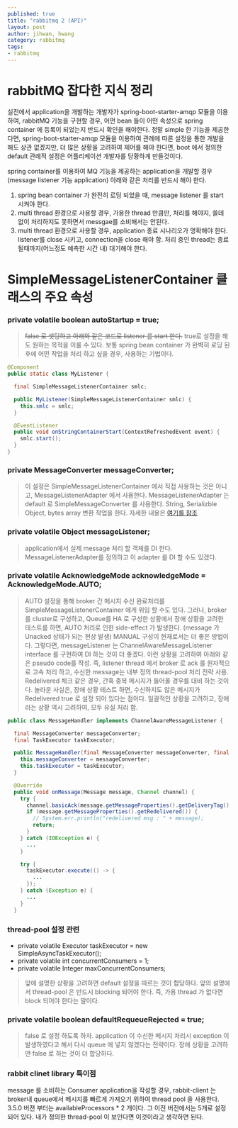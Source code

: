 ```yaml
---
published: true
title: "rabbitmq 2 (API)"
layout: post
author: jihwan, hwang
category: rabbitmq
tags:
- rabbitmq
---
```



# rabbitMQ 잡다한 지식 정리

실전에서 application을 개발하는 개발자가 spring-boot-starter-amqp 모듈을 이용하여, rabbitMQ 기능을 구현할 경우, 어떤 bean 들이 어떤 속성으로 spring container 에 등록이 되었는지 반드시 확인을 해야한다. 정말 simple 한 기능을 제공한다면, spring-boot-starter-amqp 모듈을 이용하여 관례에 따른 설정을 통한 개발을 해도 상관 없겠지만, 더 많은 상황을 고려하여 제어를 해야 한다면, boot 에서 정의한 default 관례적 설정은 어플리케이션 개발자를 당황하게 만들것이다.

spring container를 이용하여 MQ 기능을 제공하는 application을 개발할 경우(message listener 기능 application) 아래와 같은 처리를 반드시 해야 한다.

1. spring bean container 가 완전히 로딩 되었을 때, message listener 를 start 시켜야 한다.
2. multi thread 환경으로 사용할 경우, 가용한 thread 만큼만, 처리를 해야지, 쓸데 없이 처리하지도 못하면서 messgae를 소비해서는 안된다.
3. multi thread 환경으로 사용할 경우, application 종료 시나리오가 명확해야 한다.
    listener를 close 시키고, connection을 close 해야 함.
    처리 중인 thread는 종료 될때까지(어느정도 예측한 시간 내) 대기해야 한다.


# SimpleMessageListenerContainer 클래스의 주요 속성

### private volatile boolean autoStartup = true;

> ~~false 로 셋팅하고 아래와 같은 코드로 listener 를 start 한다.~~ true로 설정을 해도 원하는 목적을 이룰 수 있다. 보통 spring bean container 가 완벽히 로딩 된 후에 어떤 작업을 처리 하고 싶을 경우,
사용하는 기법이다.

```java
@Component
public static class MyListener {

  final SimpleMessageListenerContainer smlc;

  public MyListener(SimpleMessageListenerContainer smlc) {
    this.smlc = smlc;
  }

  @EventListener
  public void onStringContainerStart(ContextRefreshedEvent event) {
    smlc.start();
  }
}
```

### private MessageConverter messageConverter;

> 이 설정은 SimpleMessageListenerContainer 에서 직접 사용하는 것은 아니고, MessageListenerAdapter 에서 사용한다.
MessageListenerAdapter 는 default 로 SimpleMessageConverter 를 사용한다. String, Serializble Object, bytes array 변환 작업을 한다.
자세한 내용은 [여기를 참조](http://docs.spring.io/spring-amqp/docs/1.7.0.RELEASE/reference/htmlsingle/#message-converters)


### private volatile Object messageListener;

> application에서 실제 message 처리 할 객체를 DI 한다. MessageListenerAdapter를 정의하고 이 adapter 를 DI 할 수도 있겠다.

### private volatile AcknowledgeMode acknowledgeMode = AcknowledgeMode.AUTO;

> AUTO 설정을 통해 broker 간 메시지 수신 완료처리를 SimpleMessageListenerContainer 에게 위임 할 수도 있다.
그러나, broker 를 cluster로 구성하고, Queue를 HA 로 구성한 상황에서 장애 상황을 고려한 테스트를 하면, AUTO 처리로 인한 side-effect 가 발생한다.
(message 가 Unacked 상태가 되는 현상 발생) MANUAL 구성이 현재로서는 더 좋은 방법이다. 그렇다면, messageListener 는 ChannelAwareMessageListener interface 를 구현하여
DI 하는 것이 더 좋겠다. 이런 상황을 고려하여 아래와 같은 pseudo code를 작성.
즉, listener thread 에서 broker 로 ack 를 원자적으로 고속 처리 하고, 수신한 message는 내부 정의 thread-pool 처리 전략 사용.
Redelivered 체크 같은 경우, 간혹 중복 메시지가 들어올 경우를 대비 하는 것이다. 놀라운 사실은, 장애 상황 테스트 하면, 수신하지도 않은 메시지가 Redelivered true 로 설정 되어 있다는 점이다. 일괄적인 상황을 고려하고, 장애라는 상황 역시 고려하여, 모두 유실 처리 함.

```java
public class MessageHandler implements ChannelAwareMessageListener {

  final MessageConverter messageConverter;
  final TaskExecutor taskExecutor;

  public MessageHandler(final MessageConverter messageConverter, final TaskExecutor taskExecutor) {
    this.messageConverter = messageConverter;
    this.taskExecutor = taskExecutor;
  }

  @Override
  public void onMessage(Message message, Channel channel) {
    try {
      channel.basicAck(message.getMessageProperties().getDeliveryTag(), false);
      if (message.getMessageProperties().getRedelivered()) {
        // System.err.println("redelivered msg : " + message);
        return;
      }
    } catch (IOException e) {
      ...
    }

    try {
      taskExecutor.execute(() -> {
        ...
      });
    } catch (Exception e) {
      ...
    }
  }
```


### thread-pool 설정 관련

- private volatile Executor taskExecutor = new SimpleAsyncTaskExecutor();
- private volatile int concurrentConsumers = 1;
- private volatile Integer maxConcurrentConsumers;

> 앞에 설명한 상황을 고려하면 default 설정을 따르는 것이 합당하다. 앞의 설명에서 thread-pool 은 반드시 blocking 되어야 한다.
즉, 가용 thread 가 없다면 block 되어야 한다는 말이다.

### private volatile boolean defaultRequeueRejected = true;

> false 로 설정 하도록 하자. application 이 수신한 메시지 처리시 exception 이 발생하였다고 해서 다시 queue 에 넣지 않겠다는 전략이다.
장애 상황을 고려하면 false 로 하는 것이 더 합당하다.


### rabbit clinet library 특이점

message 를 소비하는 Consumer application을 작성할 경우, rabbit-client 는 broker내 queue에서 메시지를 빠르게 가져오기 위하여 thread pool 을 사용한다.
3.5.0 버젼 부터는 availableProcessors * 2 개이다. 그 이전 버전에서는 5개로 설정되어 있다. 내가 정의한 thread-pool 이 보인다면 이것이라고 생각하면 된다.
